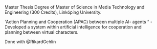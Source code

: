Master Thesis Degree of Master of Science in Media Technology and Engineering (300 Credits), Linköping University.

”Action Planning and Cooperation (APAC) between multiple AI- agents ” - Developed a system within artificial intelligence for cooperation and planning between virtual characters.

Done with @RikardGehlin
